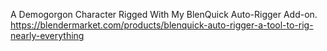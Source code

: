A Demogorgon Character Rigged With My BlenQuick Auto-Rigger Add-on.
https://blendermarket.com/products/blenquick-auto-rigger-a-tool-to-rig-nearly-everything
